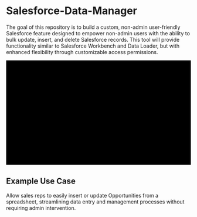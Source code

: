 # Salesforce-Data-Manager
The goal of this repository is to build a custom, non-admin user-friendly Salesforce feature designed to empower non-admin users with the ability to bulk update, insert, and delete Salesforce records. This tool will provide functionality similar to Salesforce Workbench and Data Loader, but with enhanced flexibility through customizable access permissions.

![](https://github.com/gustavozbulhoes/Salesforce-Data-Manager/blob/main/images/MPVDemoGif.gif)
## Example Use Case
Allow sales reps to easily insert or update Opportunities from a spreadsheet, streamlining data entry and management processes without requiring admin intervention.

